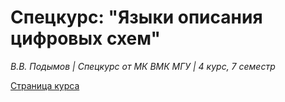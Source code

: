 # Спецкурс: "Языки описания цифровых схем"
*В.В. Подымов | Спецкурс от МК ВМК МГУ | 4 курс, 7 семестр*

[Страница курса](https://mk.cs.msu.ru/index.php/Языки_описания_схем "Языки описания цифровых схем")
